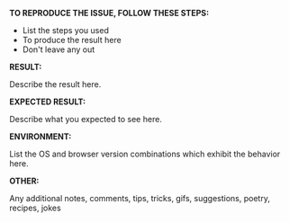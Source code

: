 **TO REPRODUCE THE ISSUE, FOLLOW THESE STEPS:**

- List the steps you used
- To produce the result here
- Don't leave any out

**RESULT:**

Describe the result here.

**EXPECTED RESULT:**

Describe what you expected to see here.

**ENVIRONMENT:**

List the OS and browser version combinations which exhibit the behavior here.

**OTHER:**

Any additional notes, comments, tips, tricks, gifs, suggestions, poetry, recipes, jokes
